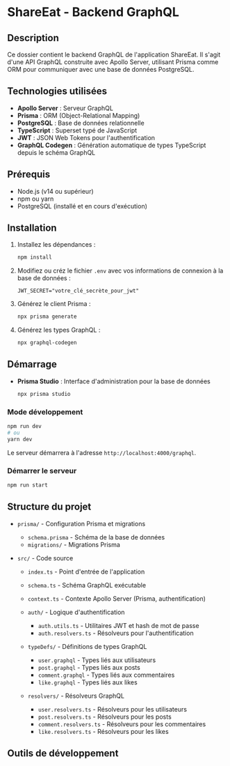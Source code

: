 # ShareEat - Backend GraphQL

## Description

Ce dossier contient le backend GraphQL de l'application ShareEat. Il s'agit d'une API GraphQL construite avec Apollo Server, utilisant Prisma comme ORM pour communiquer avec une base de données PostgreSQL.

## Technologies utilisées

- **Apollo Server** : Serveur GraphQL
- **Prisma** : ORM (Object-Relational Mapping)
- **PostgreSQL** : Base de données relationnelle
- **TypeScript** : Superset typé de JavaScript
- **JWT** : JSON Web Tokens pour l'authentification
- **GraphQL Codegen** : Génération automatique de types TypeScript depuis le schéma GraphQL

## Prérequis

- Node.js (v14 ou supérieur)
- npm ou yarn
- PostgreSQL (installé et en cours d'exécution)

## Installation

1. Installez les dépendances :
   ```bash
   npm install
   ```
   
3. Modifiez ou créz le fichier `.env` avec vos informations de connexion à la base de données :
   ```
   JWT_SECRET="votre_clé_secrète_pour_jwt"
   ```
   
4. Générez le client Prisma :
   ```bash
   npx prisma generate
   ```

6. Générez les types GraphQL :
   ```bash
   npx graphql-codegen
   ```

## Démarrage

- **Prisma Studio** : Interface d'administration pour la base de données
  ```bash
  npx prisma studio
  ```

### Mode développement

```bash
npm run dev
# ou
yarn dev
```

Le serveur démarrera à l'adresse `http://localhost:4000/graphql`.

### Démarrer le serveur

```bash
npm run start
```

## Structure du projet

- `prisma/` - Configuration Prisma et migrations
  - `schema.prisma` - Schéma de la base de données
  - `migrations/` - Migrations Prisma

- `src/` - Code source
  - `index.ts` - Point d'entrée de l'application
  - `schema.ts` - Schéma GraphQL exécutable
  - `context.ts` - Contexte Apollo Server (Prisma, authentification)
  
  - `auth/` - Logique d'authentification
    - `auth.utils.ts` - Utilitaires JWT et hash de mot de passe
    - `auth.resolvers.ts` - Résolveurs pour l'authentification
  
  - `typeDefs/` - Définitions de types GraphQL
    - `user.graphql` - Types liés aux utilisateurs
    - `post.graphql` - Types liés aux posts
    - `comment.graphql` - Types liés aux commentaires
    - `like.graphql` - Types liés aux likes
  
  - `resolvers/` - Résolveurs GraphQL
    - `user.resolvers.ts` - Résolveurs pour les utilisateurs
    - `post.resolvers.ts` - Résolveurs pour les posts
    - `comment.resolvers.ts` - Résolveurs pour les commentaires
    - `like.resolvers.ts` - Résolveurs pour les likes

## Outils de développement
